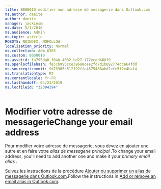 ```yaml
---
title: 8000010 modifier mon adresse de messagerie dans Outlook.com
ms.author: daeite
author: daeite
manager: jackiesm
ms.date: 5/1/2018
ms.audience: Admin
ms.topic: article
ROBOTS: NOINDEX, NOFOLLOW
localization_priority: Normal
ms.collection: Adm_O365
ms.custom: 8000010
ms.assetid: fa795da0-f04b-4032-bd27-177ecdd488f9
ms.openlocfilehash: fe5cb995cce396a8cee2fd7d1b892774cca64fdd
ms.sourcegitcommit: 9d78905c512192ffc4675468abd2efc5f2e4baf4
ms.translationtype: MT
ms.contentlocale: fr-FR
ms.lasthandoff: 04/23/2019
ms.locfileid: "32394394"
---
```

# <a name="change-your-email-address"></a><span data-ttu-id="049bb-102">Modifier votre adresse de messagerie</span><span class="sxs-lookup"><span data-stu-id="049bb-102">Change your email address</span></span>

<span data-ttu-id="049bb-103">Pour modifier votre adresse de messagerie, vous devez en ajouter une autre et en faire votre *alias de messagerie principal* .</span><span class="sxs-lookup"><span data-stu-id="049bb-103">To change your email address, you'll need to add another one and make it your  *primary email alias*  .</span></span> 
  
<span data-ttu-id="049bb-104">Suivez les instructions de la procédure [Ajouter ou supprimer un alias de messagerie dans Outlook.com](https://go.microsoft.com/fwlink/p/?linkid=873115).</span><span class="sxs-lookup"><span data-stu-id="049bb-104">Follow the instructions in [Add or remove an email alias in Outlook.com](https://go.microsoft.com/fwlink/p/?linkid=873115).</span></span>
  

